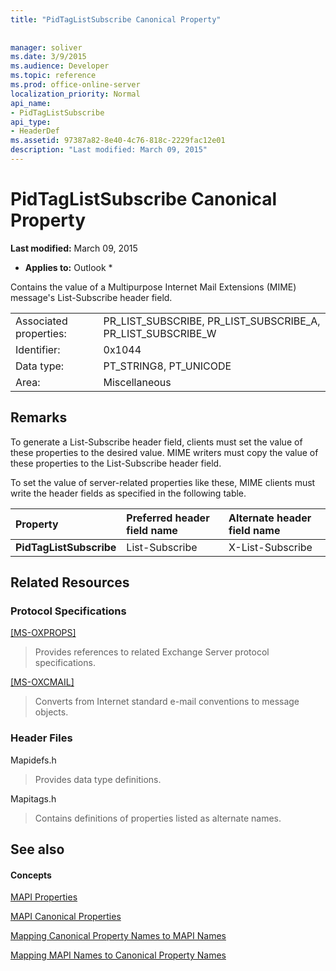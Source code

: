 ```yaml
---
title: "PidTagListSubscribe Canonical Property"
 
 
manager: soliver
ms.date: 3/9/2015
ms.audience: Developer
ms.topic: reference
ms.prod: office-online-server
localization_priority: Normal
api_name:
- PidTagListSubscribe
api_type:
- HeaderDef
ms.assetid: 97387a82-8e40-4c76-818c-2229fac12e01
description: "Last modified: March 09, 2015"
---
```


# PidTagListSubscribe Canonical Property

 **Last modified:** March 09, 2015 
  
 * **Applies to:** Outlook * 
  
Contains the value of a Multipurpose Internet Mail Extensions (MIME) message's List-Subscribe header field.
  
|||
|:-----|:-----|
|Associated properties:  <br/> |PR_LIST_SUBSCRIBE, PR_LIST_SUBSCRIBE_A, PR_LIST_SUBSCRIBE_W  <br/> |
|Identifier:  <br/> |0x1044  <br/> |
|Data type:  <br/> |PT_STRING8, PT_UNICODE  <br/> |
|Area:  <br/> |Miscellaneous  <br/> |
   
## Remarks

To generate a List-Subscribe header field, clients must set the value of these properties to the desired value. MIME writers must copy the value of these properties to the List-Subscribe header field.
  
To set the value of server-related properties like these, MIME clients must write the header fields as specified in the following table.
  
|**Property**|**Preferred header field name**|**Alternate header field name**|
|:-----|:-----|:-----|
|**PidTagListSubscribe** <br/> |List-Subscribe  <br/> |X-List-Subscribe  <br/> |
   
## Related Resources

### Protocol Specifications

[[MS-OXPROPS]](http://msdn.microsoft.com/library/f6ab1613-aefe-447d-a49c-18217230b148%28Office.15%29.aspx)
  
> Provides references to related Exchange Server protocol specifications.
    
[[MS-OXCMAIL]](http://msdn.microsoft.com/library/b60d48db-183f-4bf5-a908-f584e62cb2d4%28Office.15%29.aspx)
  
> Converts from Internet standard e-mail conventions to message objects.
    
### Header Files

Mapidefs.h
  
> Provides data type definitions.
    
Mapitags.h
  
> Contains definitions of properties listed as alternate names.
    
## See also

#### Concepts

[MAPI Properties](mapi-properties.md)
  
[MAPI Canonical Properties](mapi-canonical-properties.md)
  
[Mapping Canonical Property Names to MAPI Names](mapping-canonical-property-names-to-mapi-names.md)
  
[Mapping MAPI Names to Canonical Property Names](mapping-mapi-names-to-canonical-property-names.md)

